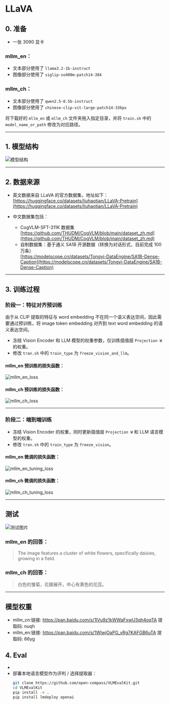 # LLaVA

## 0. 准备
- 一张 3090 显卡


### mllm_en：
- 文本部分使用了 `llama3.2-1b-instruct`
- 图像部分使用了 `siglip-so400m-patch14-384`

### mllm_ch：
- 文本部分使用了 `qwen2.5-0.5b-instruct`
- 图像部分使用了 `chinese-clip-vit-large-patch14-336px`

将下载好的 `mllm_en` 或 `mllm_ch` 文件夹拖入指定目录，并将 `train.sh` 中的 `model_name_or_path` 修改为对应路径。

---

## 1. 模型结构

![模型结构](https://github.com/Sweewangyu/s-mllm/blob/master/_resources/80284efbdd653c1f2a4f2fc46005193b.png)

---

## 2. 数据来源

- 英文数据来自 LLaVA 的官方数据集，地址如下：  
  [https://huggingface.co/datasets/liuhaotian/LLaVA-Pretrain](https://huggingface.co/datasets/liuhaotian/LLaVA-Pretrain)

- 中文数据集包括：
  - CogVLM-SFT-311K 数据集  
    [https://github.com/THUDM/CogVLM/blob/main/dataset_zh.md](https://github.com/THUDM/CogVLM/blob/main/dataset_zh.md)
  - 自制数据集：基于通义 SA1B 开源数据（转换为对话形式，目前完成 100 万条）  
    [https://modelscope.cn/datasets/Tongyi-DataEngine/SA1B-Dense-Caption](https://modelscope.cn/datasets/Tongyi-DataEngine/SA1B-Dense-Caption)

---

## 3. 训练过程

### 阶段一：特征对齐预训练

由于从 CLIP 提取的特征与 word embedding 不在同一个语义表达空间，因此需要通过预训练，将 image token embedding 对齐到 text word embedding 的语义表达空间。  
- 冻结 Vision Encoder 和 LLM 模型的权重参数，仅训练插值层 `Projection W` 的权重。  
- 修改 `tran.sh` 中的 `train_type` 为 `freeze_vision_and_llm`。

#### mllm_en 预训练的损失函数：
![mllm_en_loss](https://github.com/Sweewangyu/s-mllm/blob/master/_resources/training_loss_curve.png)

#### mllm_ch 预训练的损失函数：
![mllm_ch_loss](https://github.com/Sweewangyu/s-mllm/blob/master/_resources/training_loss_curve-1.png)

---

### 阶段二：端到端训练

- 冻结 Vision Encoder 的权重，同时更新插值层 `Projection W` 和 LLM 语言模型的权重。 
- 修改 `tran.sh` 中的 `train_type` 为 `freeze_vision`。

#### mllm_en 微调的损失函数：
![mllm_en_tuning_loss](https://github.com/Sweewangyu/s-mllm/blob/master/_resources/training_loss_curve-3.png)

#### mllm_ch 微调的损失函数：
![mllm_ch_tuning_loss](https://github.com/Sweewangyu/s-mllm/blob/master/_resources/training_loss_curve-2.png)

---

## 测试

![测试图片](https://github.com/Sweewangyu/s-mllm/blob/master/_resources/1.jpg)

### mllm_en 的回答：
> The image features a cluster of white flowers, specifically daisies, growing in a field.

### mllm_ch 的回答：
> 白色的雏菊，花瓣展开，中心有黄色的花蕊。

---

## 模型权重

- mllm_cn:链接: https://pan.baidu.com/s/1lVu9z1kWWaFxwU3qh4oqTA 提取码: nuqh
- mllm_en:链接: https://pan.baidu.com/s/1WIwjOaPG_yRg7KAFGB6uTA 提取码: 66yg


## 4. Eval
- 
- 部署本地语言模型作为评判 / 选择提取器：
  ```bash
  git clone https://github.com/open-compass/VLMEvalKit.git
  cd VLMEvalKit
  pip install -e .
  pip install lmdeploy openai
